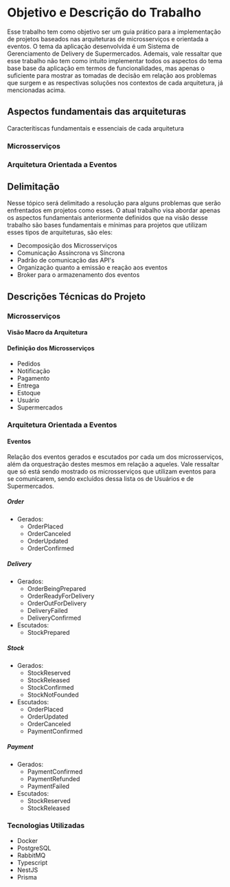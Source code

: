 # Objetivo e Descrição do Trabalho

Esse trabalho tem como objetivo ser um guia prático para a implementação de projetos baseados nas arquiteturas de microsserviços e orientada a eventos. O tema da aplicação desenvolvida é um Sistema de Gerenciamento de Delivery de Supermercados. Ademais, vale ressaltar que esse trabalho não tem como intuito implementar todos os aspectos do tema base base da aplicação em termos de funcionalidades, mas apenas o suficiente para mostrar as tomadas de decisão em relação aos problemas que surgem e as respectivas soluções nos contextos de cada arquitetura, já mencionadas acima.

## Aspectos fundamentais das arquiteturas

Caracterítiscas fundamentais e essenciais de cada arquitetura

### Microsserviços

### Arquitetura Orientada a Eventos

## Delimitação

Nesse tópico será delimitado a resolução para alguns problemas que serão enfrentados em projetos como esses. O atual trabalho visa abordar apenas os aspectos fundamentais anteriormente definidos que na visão desse trabalho são bases fundamentais e mínimas para projetos que utilizam esses tipos de arquiteturas, são eles:

- Decomposição dos Microsserviços
- Comunicação Assíncrona vs Síncrona
- Padrão de comunicação das API's
- Organização quanto a emissão e reação aos eventos
- Broker para o armazenamento dos eventos

## Descrições Técnicas do Projeto

### Microsserviços

#### Visão Macro da Arquitetura

#### Definição dos Microsserviços

- Pedidos
- Notificação
- Pagamento
- Entrega
- Estoque
- Usuário
- Supermercados
### Arquitetura Orientada a Eventos

#### Eventos

Relação dos eventos gerados e escutados por cada um dos microsserviços, além da orquestração destes mesmos em relação a aqueles. Vale ressaltar que só está sendo mostrado os microsserviços que utilizam eventos para se comunicarem, sendo excluídos dessa lista os de Usuários e de Supermercados.

##### Order

- Gerados:
  - OrderPlaced
  - OrderCanceled
  - OrderUpdated
  - OrderConfirmed

##### Delivery

- Gerados:
  - OrderBeingPrepared
  - OrderReadyForDelivery
  - OrderOutForDelivery
  - DeliveryFailed
  - DeliveryConfirmed
- Escutados:
  - StockPrepared

##### Stock

- Gerados:
  - StockReserved
  - StockReleased
  - StockConfirmed
  - StockNotFounded
- Escutados:
  - OrderPlaced
  - OrderUpdated
  - OrderCanceled
  - PaymentConfirmed

##### Payment

- Gerados:
  - PaymentConfirmed
  - PaymentRefunded
  - PaymentFailed
- Escutados:
  - StockReserved
  - StockReleased

### Tecnologias Utilizadas

- Docker
- PostgreSQL
- RabbitMQ
- Typescript
- NestJS
- Prisma
